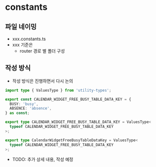 # constants

## 파일 네이밍

- xxx.constants.ts
- xxx 기준은
  - router 경로 별 폴더 구성

## 작성 방식

- 작성 방식은 진행하면서 다시 논의

```ts
import type { ValuesType } from 'utility-types';

export const CALENDAR_WIDGET_FREE_BUSY_TABLE_DATA_KEY = {
  BUSY: 'busy',
  ABSENCE: 'absence',
} as const;

export type CALENDAR_WIDGET_FREE_BUSY_TABLE_DATA_KEY = ValuesType<
  typeof CALENDAR_WIDGET_FREE_BUSY_TABLE_DATA_KEY
>;

export type CalendarWidgetFreeBusyTableDataKey = ValuesType<
  typeof CALENDAR_WIDGET_FREE_BUSY_TABLE_DATA_KEY
>;
```

- TODO: 추가 상세 내용, 작성 예정
